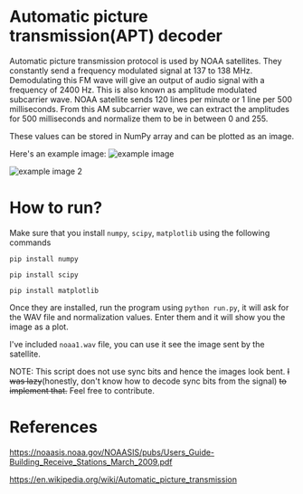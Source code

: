 # Automatic picture transmission(APT) decoder

Automatic picture transmission protocol is used by NOAA satellites. They constantly send a frequency modulated signal at 137 to 138 MHz.
Demodulating this FM wave will give an output of audio signal with a frequency of 2400 Hz. This is also known as amplitude modulated subcarrier wave. NOAA satellite sends 120 lines per minute or 1 line per 500 milliseconds. From this AM subcarrier wave, we can extract the amplitudes for 500 milliseconds and normalize them to be in between 0 and 255.

These values can be stored in NumPy array and can be plotted as an image.

Here's an example image:
![example image](https://github.com/jch15/APT-Decoder/blob/main/noaa1.png)


![example image 2](https://github.com/jch15/APT-Decoder/blob/main/noaa2.png)

# How to run?
Make sure that you install `numpy`, `scipy`, `matplotlib` using the following commands

`pip install numpy`

`pip install scipy`

`pip install matplotlib`

Once they are installed, run the program using `python run.py`, it will ask for the WAV file and normalization values. Enter them and it will show you the image as a plot.

I've included `noaa1.wav` file, you can use it see the image sent by the satellite.

NOTE: This script does not use sync bits and hence the images look bent. ~~I was lazy~~(honestly, don't know how to decode sync bits from the signal) ~~to implement that.~~ Feel free to contribute.

# References
https://noaasis.noaa.gov/NOAASIS/pubs/Users_Guide-Building_Receive_Stations_March_2009.pdf

https://en.wikipedia.org/wiki/Automatic_picture_transmission
